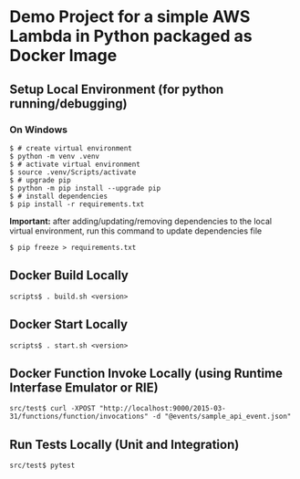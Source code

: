 # Demo Project for a simple AWS Lambda in Python packaged as Docker Image

## Setup Local Environment (for python running/debugging)

### On Windows

```console
$ # create virtual environment
$ python -m venv .venv
$ # activate virtual environment
$ source .venv/Scripts/activate
$ # upgrade pip
$ python -m pip install --upgrade pip
$ # install dependencies
$ pip install -r requirements.txt
```

**Important:** after adding/updating/removing dependencies to the local virtual environment, run this command to update dependencies file

```console
$ pip freeze > requirements.txt
```

## Docker Build Locally

```console
scripts$ . build.sh <version>
```

## Docker Start Locally

```console
scripts$ . start.sh <version>
```

## Docker Function Invoke Locally (using Runtime Interfase Emulator or RIE)
```console
src/test$ curl -XPOST "http://localhost:9000/2015-03-31/functions/function/invocations" -d "@events/sample_api_event.json"
```

## Run Tests Locally (Unit and Integration)

```console
src/test$ pytest
```